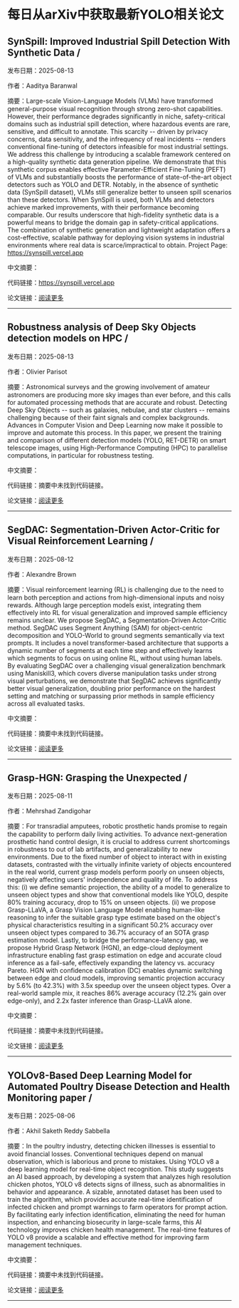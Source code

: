 # 每日从arXiv中获取最新YOLO相关论文


## SynSpill: Improved Industrial Spill Detection With Synthetic Data / 

发布日期：2025-08-13

作者：Aaditya Baranwal

摘要：Large\-scale Vision\-Language Models \(VLMs\) have transformed general\-purpose visual recognition through strong zero\-shot capabilities. However, their performance degrades significantly in niche, safety\-critical domains such as industrial spill detection, where hazardous events are rare, sensitive, and difficult to annotate. This scarcity \-\- driven by privacy concerns, data sensitivity, and the infrequency of real incidents \-\- renders conventional fine\-tuning of detectors infeasible for most industrial settings.   We address this challenge by introducing a scalable framework centered on a high\-quality synthetic data generation pipeline. We demonstrate that this synthetic corpus enables effective Parameter\-Efficient Fine\-Tuning \(PEFT\) of VLMs and substantially boosts the performance of state\-of\-the\-art object detectors such as YOLO and DETR. Notably, in the absence of synthetic data \(SynSpill dataset\), VLMs still generalize better to unseen spill scenarios than these detectors. When SynSpill is used, both VLMs and detectors achieve marked improvements, with their performance becoming comparable.   Our results underscore that high\-fidelity synthetic data is a powerful means to bridge the domain gap in safety\-critical applications. The combination of synthetic generation and lightweight adaptation offers a cost\-effective, scalable pathway for deploying vision systems in industrial environments where real data is scarce/impractical to obtain.   Project Page: https://synspill.vercel.app

中文摘要：


代码链接：https://synspill.vercel.app

论文链接：[阅读更多](http://arxiv.org/abs/2508.10171v1)

---


## Robustness analysis of Deep Sky Objects detection models on HPC / 

发布日期：2025-08-13

作者：Olivier Parisot

摘要：Astronomical surveys and the growing involvement of amateur astronomers are producing more sky images than ever before, and this calls for automated processing methods that are accurate and robust. Detecting Deep Sky Objects \-\- such as galaxies, nebulae, and star clusters \-\- remains challenging because of their faint signals and complex backgrounds. Advances in Computer Vision and Deep Learning now make it possible to improve and automate this process. In this paper, we present the training and comparison of different detection models \(YOLO, RET\-DETR\) on smart telescope images, using High\-Performance Computing \(HPC\) to parallelise computations, in particular for robustness testing.

中文摘要：


代码链接：摘要中未找到代码链接。

论文链接：[阅读更多](http://arxiv.org/abs/2508.09831v1)

---


## SegDAC: Segmentation\-Driven Actor\-Critic for Visual Reinforcement Learning / 

发布日期：2025-08-12

作者：Alexandre Brown

摘要：Visual reinforcement learning \(RL\) is challenging due to the need to learn both perception and actions from high\-dimensional inputs and noisy rewards. Although large perception models exist, integrating them effectively into RL for visual generalization and improved sample efficiency remains unclear. We propose SegDAC, a Segmentation\-Driven Actor\-Critic method. SegDAC uses Segment Anything \(SAM\) for object\-centric decomposition and YOLO\-World to ground segments semantically via text prompts. It includes a novel transformer\-based architecture that supports a dynamic number of segments at each time step and effectively learns which segments to focus on using online RL, without using human labels. By evaluating SegDAC over a challenging visual generalization benchmark using Maniskill3, which covers diverse manipulation tasks under strong visual perturbations, we demonstrate that SegDAC achieves significantly better visual generalization, doubling prior performance on the hardest setting and matching or surpassing prior methods in sample efficiency across all evaluated tasks.

中文摘要：


代码链接：摘要中未找到代码链接。

论文链接：[阅读更多](http://arxiv.org/abs/2508.09325v1)

---


## Grasp\-HGN: Grasping the Unexpected / 

发布日期：2025-08-11

作者：Mehrshad Zandigohar

摘要：For transradial amputees, robotic prosthetic hands promise to regain the capability to perform daily living activities. To advance next\-generation prosthetic hand control design, it is crucial to address current shortcomings in robustness to out of lab artifacts, and generalizability to new environments. Due to the fixed number of object to interact with in existing datasets, contrasted with the virtually infinite variety of objects encountered in the real world, current grasp models perform poorly on unseen objects, negatively affecting users' independence and quality of life.   To address this: \(i\) we define semantic projection, the ability of a model to generalize to unseen object types and show that conventional models like YOLO, despite 80% training accuracy, drop to 15% on unseen objects. \(ii\) we propose Grasp\-LLaVA, a Grasp Vision Language Model enabling human\-like reasoning to infer the suitable grasp type estimate based on the object's physical characteristics resulting in a significant 50.2% accuracy over unseen object types compared to 36.7% accuracy of an SOTA grasp estimation model.   Lastly, to bridge the performance\-latency gap, we propose Hybrid Grasp Network \(HGN\), an edge\-cloud deployment infrastructure enabling fast grasp estimation on edge and accurate cloud inference as a fail\-safe, effectively expanding the latency vs. accuracy Pareto. HGN with confidence calibration \(DC\) enables dynamic switching between edge and cloud models, improving semantic projection accuracy by 5.6% \(to 42.3%\) with 3.5x speedup over the unseen object types. Over a real\-world sample mix, it reaches 86% average accuracy \(12.2% gain over edge\-only\), and 2.2x faster inference than Grasp\-LLaVA alone.

中文摘要：


代码链接：摘要中未找到代码链接。

论文链接：[阅读更多](http://arxiv.org/abs/2508.07648v1)

---


## YOLOv8\-Based Deep Learning Model for Automated Poultry Disease Detection and Health Monitoring paper / 

发布日期：2025-08-06

作者：Akhil Saketh Reddy Sabbella

摘要：In the poultry industry, detecting chicken illnesses is essential to avoid financial losses. Conventional techniques depend on manual observation, which is laborious and prone to mistakes. Using YOLO v8 a deep learning model for real\-time object recognition. This study suggests an AI based approach, by developing a system that analyzes high resolution chicken photos, YOLO v8 detects signs of illness, such as abnormalities in behavior and appearance. A sizable, annotated dataset has been used to train the algorithm, which provides accurate real\-time identification of infected chicken and prompt warnings to farm operators for prompt action. By facilitating early infection identification, eliminating the need for human inspection, and enhancing biosecurity in large\-scale farms, this AI technology improves chicken health management. The real\-time features of YOLO v8 provide a scalable and effective method for improving farm management techniques.

中文摘要：


代码链接：摘要中未找到代码链接。

论文链接：[阅读更多](http://arxiv.org/abs/2508.04658v1)

---

